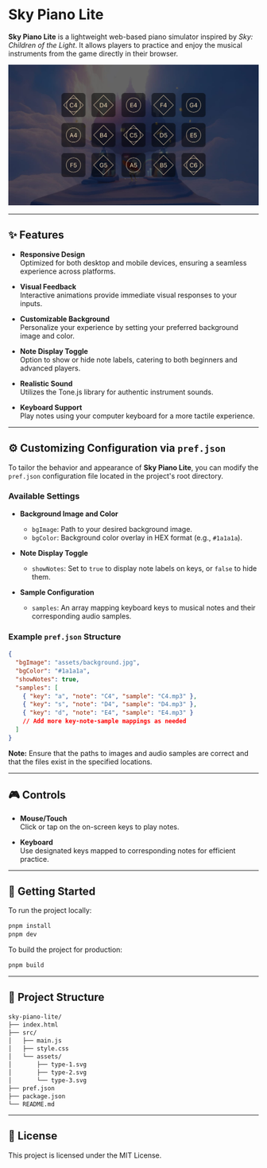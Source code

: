 # Sky Piano Lite

**Sky Piano Lite** is a lightweight web-based piano simulator inspired by *Sky: Children of the Light*. It allows players to practice and enjoy the musical instruments from the game directly in their browser.

![sky-piano-lite-screenshot](screenshot.jpg)

---

## ✨ Features

- **Responsive Design**  
  Optimized for both desktop and mobile devices, ensuring a seamless experience across platforms.

- **Visual Feedback**  
  Interactive animations provide immediate visual responses to your inputs.

- **Customizable Background**  
  Personalize your experience by setting your preferred background image and color.

- **Note Display Toggle**  
  Option to show or hide note labels, catering to both beginners and advanced players.

- **Realistic Sound**  
  Utilizes the Tone.js library for authentic instrument sounds.

- **Keyboard Support**  
  Play notes using your computer keyboard for a more tactile experience.

---

## ⚙️ Customizing Configuration via `pref.json`

To tailor the behavior and appearance of **Sky Piano Lite**, you can modify the `pref.json` configuration file located in the project's root directory.

### Available Settings

- **Background Image and Color**
  - `bgImage`: Path to your desired background image.
  - `bgColor`: Background color overlay in HEX format (e.g., `#1a1a1a`).

- **Note Display Toggle**
  - `showNotes`: Set to `true` to display note labels on keys, or `false` to hide them.

- **Sample Configuration**
  - `samples`: An array mapping keyboard keys to musical notes and their corresponding audio samples.

### Example `pref.json` Structure

```json
{
  "bgImage": "assets/background.jpg",
  "bgColor": "#1a1a1a",
  "showNotes": true,
  "samples": [
    { "key": "a", "note": "C4", "sample": "C4.mp3" },
    { "key": "s", "note": "D4", "sample": "D4.mp3" },
    { "key": "d", "note": "E4", "sample": "E4.mp3" }
    // Add more key-note-sample mappings as needed
  ]
}
```

**Note:** Ensure that the paths to images and audio samples are correct and that the files exist in the specified locations.

---

## 🎮 Controls

- **Mouse/Touch**  
  Click or tap on the on-screen keys to play notes.

- **Keyboard**  
  Use designated keys mapped to corresponding notes for efficient practice.

---

## 🚀 Getting Started

To run the project locally:

```bash
pnpm install
pnpm dev
```

To build the project for production:

```bash
pnpm build
```

---

## 📁 Project Structure

```
sky-piano-lite/
├── index.html
├── src/
│   ├── main.js
│   ├── style.css
│   └── assets/
│       ├── type-1.svg
│       ├── type-2.svg
│       └── type-3.svg
├── pref.json
├── package.json
└── README.md
```

---

## 📄 License

This project is licensed under the MIT License.